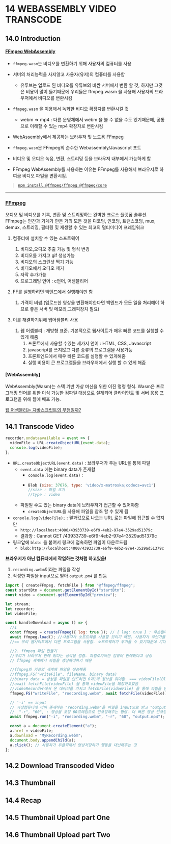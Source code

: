 # 14 WEBASSEMBLY VIDEO TRANSCODE

## 14.0 Introduction

#### [FFmpeg WebAssembly](https://github.com/ffmpegwasm/ffmpeg.wasm)

- `ffmpeg.wasm`는 비디오를 변환하기 위해 사용자의 컴퓨터를 사용
- 서버의 처리능력을 사지않고 사용자(유저)의 컴퓨터를 사용함

  - 유투브는 업로드 된 비디오를 유튜브의 비싼 서버에서 변환 할 것, 하지만 그것은 비용이 많이 들기때문에 우리들은 ffmpeg.wasm 을 사용해 사용자의 브라우저에서 비디오를 변환시킴

- `ffmpeg.wasm` 을 이용해서 녹화한 비디오 확장자를 변환시킬 것

  - webm => mp4 : 다른 운영체에서 webm 을 볼 수 없을 수도 있기때문에, 공통으로 이해할 수 있는 mp4 확장자로 변환시킴

- WebAssembly에서 제공하는 브라우저 및 노드용 FFmpeg
- `ffmpeg.wasm`은 FFmpeg의 순수한 Webassembly/Javascript 포트
- 비디오 및 오디오 녹음, 변환, 스트리밍 등을 브라우저 내부에서 가능하게 함
- FFmpeg WebAssembly를 사용하는 이유는 FFmpeg를 사용해서 브라우저로 하여금 비디오 파일을 변환시킴.

> [`npm install @ffmpeg/ffmpeg @ffmpeg/core`](https://www.npmjs.com/package/@ffmpeg/ffmpeg)

---

### [FFmpeg](https://www.ffmpeg.org/)

오디오 및 비디오를 기록, 변환 및 스트리밍하는 완벽한 크로스 플랫폼 솔루션.
FFmpeg는 인간과 기계가 만든 거의 모든 것을 디코딩, 인코딩, 트랜스코딩, mux, demux, 스트리밍, 필터링 및 재생할 수 있는 최고의 멀티미디어 프레임워크

1.  컴퓨터에 설치할 수 있는 소프트웨어

    1.  비디오,오디오 추출 가능 및 형식 변경
    2.  비디오를 가지고 gif 생성가능
    3.  비디오의 스크린샷 찍기 가능
    4.  비디오에서 오디오 제거
    5.  자막 추가가능
    6.  프로그래밍 언어 : c언어, 어셈블리어

2.  FF를 실행하려면 백엔드에서 실행해야만 함
    1.  가격이 비쌈.(업로드한 영상을 변환해야한다면 백엔드가 모든 일을 처리해야 하므로 좋은 서버 및 메모리,그래픽장치 필요)
3.  이를 해결하기위해 웹어셈블리 사용
    1.  웹 어셈블리 : 개방형 표준. 기본적으로 웹사이트가 매우 빠른 코드를 실행할 수 있게 해줌
        1.  프론트에서 사용할 수있는 세가지 언어 : HTML, CSS, Javascript
        2.  javascript를 쓰지않고 다른 종류의 프로그램을 사용가능
        3.  프론트엔드에서 매우 빠른 코드를 실행할 수 있게해줌
        4.  실행 비용이 큰 프로그램들을 브라우저에서 실행 할 수 있게 해줌

#### [WebAssembly]

WebAssembly(Wasm)는 스택 기반 가상 머신을 위한 이진 명령 형식.
Wasm은 프로그래밍 언어를 위한 이식 가능한 컴파일 대상으로 설계되어 클라이언트 및 서버 응용 프로그램을 위해 웹에 배포 가능.

[웹 어셈블리는 자바스크립트의 무덤일까?](https://www.youtube.com/watch?v=KjgDxBLv0bM)

## 14.1 Transcode Video

```js
recorder.ondataavailable = event => {
  videoFile = URL.createObjectURL(event.data);
  console.log(videoFile);
};
```

- `URL.createObjectURL(event.data)` : 브라우저가 주는 URL을 통해 파일
  - `event.data` 에는 binary data가 존재함
    - `console.log(event.data)` :
    - ```js
      Blob {size: 37676, type: 'video/x-matroska;codecs=avc1'}
      //size : 파일 크기
      //type : video
      ```
  - 파일일 수도 있는 binary data에 브라우저가 접근할 수 있어야함
    - `createObjectURL`을 사용해 파일을 참조 할 수 있게 됨
- `console.log(videoFile);` : 결과값으로 나오는 URL 로는 파일에 접근할 수 없지만
  - `http://localhost:4000/43933739-e6f9-4eb2-97e4-3529ad51379c`
  - 결과창 : Cannot GET /43933739-e6f9-4eb2-97e4-3529ad51379c
- 링크앞에 `blob:` 을 붙여서 링크에 접속하면 파일이 다운로드됨
  - `blob:http://localhost:4000/43933739-e6f9-4eb2-97e4-3529ad51379c`

**브라우저가 아닌 컴퓨터에서 작업하는 것처럼 하고있음!**

1. `recording.webm`이라는 파일을 작성
2. 작성한 파일을 input으로 받아 `output.pm4` 를 만듬

```js
import { createFFmpeg, fetchFile } from "@ffmpeg/ffmpeg";
const startBtn = document.getElementById("startBtn");
const video = document.getElementById("preview");

let stream;
let recorder;
let videoFile;

const handleDownload = async () => {
  //1
  const ffmpeg = createFFmpeg({ log: true }); // { log: true } : 무슨일이 벌어지고 있는지 콘솔에서 확인하고 싶음
  await ffmpeg.load(); //사용자가 소프트웨를 사용할 것이기 때문. 사용자가 무언가를 설치해서 javascript 가 아닌 코드를 사용함.
  //== 우리 웹사이트에서 다른 프로그램을 사용함. 소프트웨어가 무거울 수 있기때문에 기다려 줘야함

  //2. ffmpeg 파일 만들기
  //우리가 브라우저 안에 있다는 생각을 멈춤. 파일로가득한 컴퓨터 안에있다고 상상
  // ffmpeg 세계에서 파일을 생성해야하기 때문

  //ffmpeg의 가상의 세계에 파일을 생성해줌
  //ffmpeg.FS("writeFile", fileName, binary data)
  //binary data = 상상을 파일을 만드려면 0과1의 정보를 줘야함  === videoFile(Blob:....)
  //await fetchFile(videoFile) 을 통해 videoFile을 페칭하고있음
  //videoRecorder에서 온 데이터를 가지고 fetchFile(vidoeFile) 을 통해 파일을 만들어 냄
  ffmpeg.FS("writeFile", "roecording.webm", await fetchFile(videoFile));

  // '-i' == input
  // 가상컴퓨터에 이미 존재하는 "recording.webm"을 파일을 input으로 받고 "output.mp4"로 변환됨
  //  "-r", "60", : 영상을 초당 60프레임으로 인코딩해주는 명령. 더 빠른 영상 인코딩을 가능하게 해줌
  await ffmpeg.run("-i", "roecording.webm", "-r", "60", "output.mp4");

  const a = document.createElement("a");
  a.href = videoFile;
  a.download = "MyRecording.webm";
  document.body.appendChild(a);
  a.click(); // 사용자가 우클릭해서 영상저장하기 행동을 대신해주는 것
};
```

## 14.2 Download Transcoded Video

## 14.3 Thumbnail

## 14.4 Recap

## 14.5 Thumbnail Upload part One

## 14.6 Thumbnail Upload part Two
